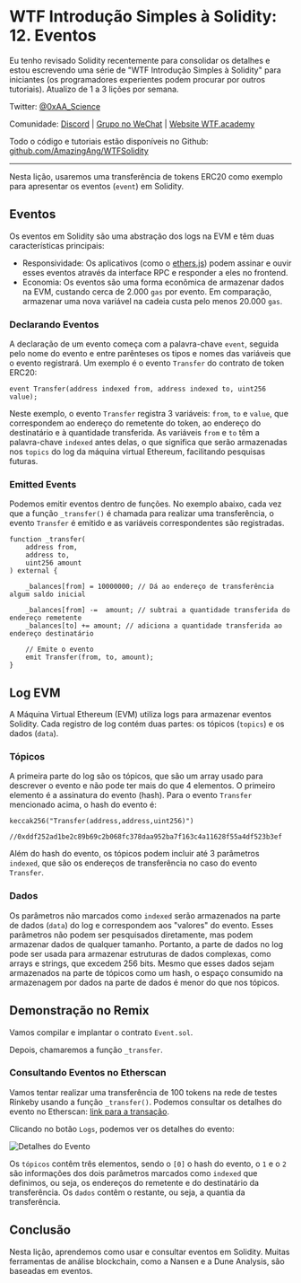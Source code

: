 # WTF Introdução Simples à Solidity: 12. Eventos

Eu tenho revisado Solidity recentemente para consolidar os detalhes e estou escrevendo uma série de "WTF Introdução Simples à Solidity" para iniciantes (os programadores experientes podem procurar por outros tutoriais). Atualizo de 1 a 3 lições por semana.

Twitter: [@0xAA_Science](https://twitter.com/0xAA_Science)

Comunidade: [Discord](https://discord.gg/5akcruXrsk) | [Grupo no WeChat](https://docs.google.com/forms/d/e/1FAIpQLSe4KGT8Sh6sJ7hedQRuIYirOoZK_85miz3dw7vA1-YjodgJ-A/viewform?usp=sf_link) | [Website WTF.academy](https://wtf.academy)

Todo o código e tutoriais estão disponíveis no Github: [github.com/AmazingAng/WTFSolidity](https://github.com/AmazingAng/WTFSolidity)

---

Nesta lição, usaremos uma transferência de tokens ERC20 como exemplo para apresentar os eventos (`event`) em Solidity.

## Eventos

Os eventos em Solidity são uma abstração dos logs na EVM e têm duas características principais:

- Responsividade: Os aplicativos (como o [ethers.js](https://learnblockchain.cn/docs/ethers.js/api-contract.html#id18)) podem assinar e ouvir esses eventos através da interface RPC e responder a eles no frontend.
- Economia: Os eventos são uma forma econômica de armazenar dados na EVM, custando cerca de 2.000 `gas` por evento. Em comparação, armazenar uma nova variável na cadeia custa pelo menos 20.000 `gas`.

### Declarando Eventos

A declaração de um evento começa com a palavra-chave `event`, seguida pelo nome do evento e entre parênteses os tipos e nomes das variáveis que o evento registrará. Um exemplo é o evento `Transfer` do contrato de token ERC20:

```solidity
event Transfer(address indexed from, address indexed to, uint256 value);
```

Neste exemplo, o evento `Transfer` registra 3 variáveis: `from`, `to` e `value`, que correspondem ao endereço do remetente do token, ao endereço do destinatário e à quantidade transferida. As variáveis `from` e `to` têm a palavra-chave `indexed` antes delas, o que significa que serão armazenadas nos `topics` do log da máquina virtual Ethereum, facilitando pesquisas futuras.

### Emitted Events

Podemos emitir eventos dentro de funções. No exemplo abaixo, cada vez que a função `_transfer()` é chamada para realizar uma transferência, o evento `Transfer` é emitido e as variáveis correspondentes são registradas.

```solidity
function _transfer(
    address from,
    address to,
    uint256 amount
) external {

    _balances[from] = 10000000; // Dá ao endereço de transferência algum saldo inicial

    _balances[from] -=  amount; // subtrai a quantidade transferida do endereço remetente
    _balances[to] += amount; // adiciona a quantidade transferida ao endereço destinatário

    // Emite o evento
    emit Transfer(from, to, amount);
}
```

## Log EVM

A Máquina Virtual Ethereum (EVM) utiliza logs para armazenar eventos Solidity. Cada registro de log contém duas partes: os tópicos (`topics`) e os dados (`data`).

### Tópicos

A primeira parte do log são os tópicos, que são um array usado para descrever o evento e não pode ter mais do que 4 elementos. O primeiro elemento é a assinatura do evento (hash). Para o evento `Transfer` mencionado acima, o hash do evento é:

```solidity
keccak256("Transfer(address,address,uint256)")

//0xddf252ad1be2c89b69c2b068fc378daa952ba7f163c4a11628f55a4df523b3ef
```

Além do hash do evento, os tópicos podem incluir até 3 parâmetros `indexed`, que são os endereços de transferência no caso do evento `Transfer`.

### Dados

Os parâmetros não marcados como `indexed` serão armazenados na parte de dados (`data`) do log e correspondem aos "valores" do evento. Esses parâmetros não podem ser pesquisados diretamente, mas podem armazenar dados de qualquer tamanho. Portanto, a parte de dados no log pode ser usada para armazenar estruturas de dados complexas, como arrays e strings, que excedem 256 bits. Mesmo que esses dados sejam armazenados na parte de tópicos como um hash, o espaço consumido na armazenagem por dados na parte de dados é menor do que nos tópicos.

## Demonstração no Remix

Vamos compilar e implantar o contrato `Event.sol`.

Depois, chamaremos a função `_transfer`.

### Consultando Eventos no Etherscan

Vamos tentar realizar uma transferência de 100 tokens na rede de testes Rinkeby usando a função `_transfer()`. Podemos consultar os detalhes do evento no Etherscan: [link para a transação](https://rinkeby.etherscan.io/tx/0x8cf87215b23055896d93004112bbd8ab754f081b4491cb48c37592ca8f8a36c7).

Clicando no botão `Logs`, podemos ver os detalhes do evento:

![Detalhes do Evento](https://images.mirror-media.xyz/publication-images/gx6_wDMYEl8_Gc_JkTIKn.png?height=980&width=1772)

Os `tópicos` contêm três elementos, sendo o `[0]` o hash do evento, o `1` e o `2` são informações dos dois parâmetros marcados como `indexed` que definimos, ou seja, os endereços do remetente e do destinatário da transferência. Os `dados` contêm o restante, ou seja, a quantia da transferência.

## Conclusão

Nesta lição, aprendemos como usar e consultar eventos em Solidity. Muitas ferramentas de análise blockchain, como a Nansen e a Dune Analysis, são baseadas em eventos.

<!-- This file was translated using AI by repo_ai_translate. For more information, visit https://github.com/marcelojsilva/repo_ai_translate -->